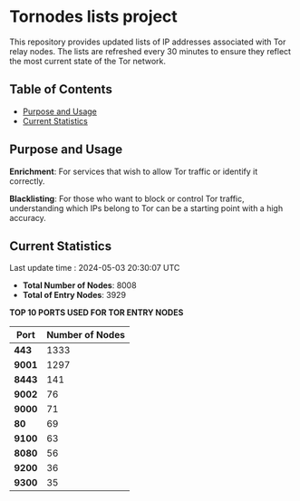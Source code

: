 # Tornodes lists project

This repository provides updated lists of IP addresses associated with Tor relay nodes. The lists are refreshed every 30 minutes to ensure they reflect the most current state of the Tor network.

## Table of Contents

- [Purpose and Usage](#purpose-and-usage)
- [Current Statistics](#current-statistics)


## Purpose and Usage

**Enrichment**: For services that wish to allow Tor traffic or identify it correctly.

**Blacklisting**: For those who want to block or control Tor traffic, understanding which IPs belong to Tor can be a starting point with a high accuracy.

## Current Statistics

Last update time : 2024-05-03 20:30:07 UTC

- **Total Number of Nodes**: 8008
- **Total of Entry Nodes**: 3929

**TOP 10 PORTS USED FOR TOR ENTRY NODES**

| **Port** | **Number of Nodes** |
|------|-----------------|
| **443**   | 1333  |
| **9001**   | 1297  |
| **8443**   | 141  |
| **9002**   | 76  |
| **9000**   | 71  |
| **80**   | 69  |
| **9100**   | 63  |
| **8080**   | 56  |
| **9200**   | 36  |
| **9300**   | 35  |

